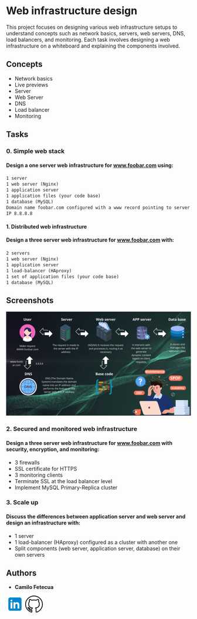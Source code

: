 # Web infrastructure design

This project focuses on designing various web infrastructure setups to understand concepts such as network basics, servers, web servers, DNS, load balancers, and monitoring. Each task involves designing a web infrastructure on a whiteboard and explaining the components involved.

## Concepts

- Network basics
- Live previews
- Server
- Web Server
- DNS
- Load balancer
- Monitoring

## Tasks
### 0. Simple web stack

#### Design a one server web infrastructure for www.foobar.com using:

    1 server
    1 web server (Nginx)
    1 application server
    1 application files (your code base)
    1 database (MySQL)
    Domain name foobar.com configured with a www record pointing to server IP 8.8.8.8

#### 1. Distributed web infrastructure

#### Design a three server web infrastructure for www.foobar.com with:

    2 servers
    1 web server (Nginx)
    1 application server
    1 load-balancer (HAproxy)
    1 set of application files (your code base)
    1 database (MySQL)

## Screenshots

![App Screenshot](https://github.com/camilof91/holbertonschool-system_engineering-devops/blob/master/web_infrastructure_design/img/1.png
)

### 2. Secured and monitored web infrastructure

#### Design a three server web infrastructure for www.foobar.com with security, encryption, and monitoring:

- 3 firewalls
- SSL certificate for HTTPS
- 3 monitoring clients
- Terminate SSL at the load balancer level
- Implement MySQL Primary-Replica cluster

### 3. Scale up

#### Discuss the differences between application server and web server and design an infrastructure with:

- 1 server
- 1 load-balancer (HAproxy) configured as a cluster with another one
- Split components (web server, application server, database) on their own servers



## Authors

- **Camilo Fetecua**

[![linkedIn](https://github.com/camilof91/imagenes/blob/master/icons-linkedin.png?raw=true)](www.linkedin.com/in/camilo-fetecua-406a70298)   [![GITHUB](https://github.com/camilof91/imagenes/blob/master/icons-github-48x48.png?raw=true)](https://github.com/camilof91)

